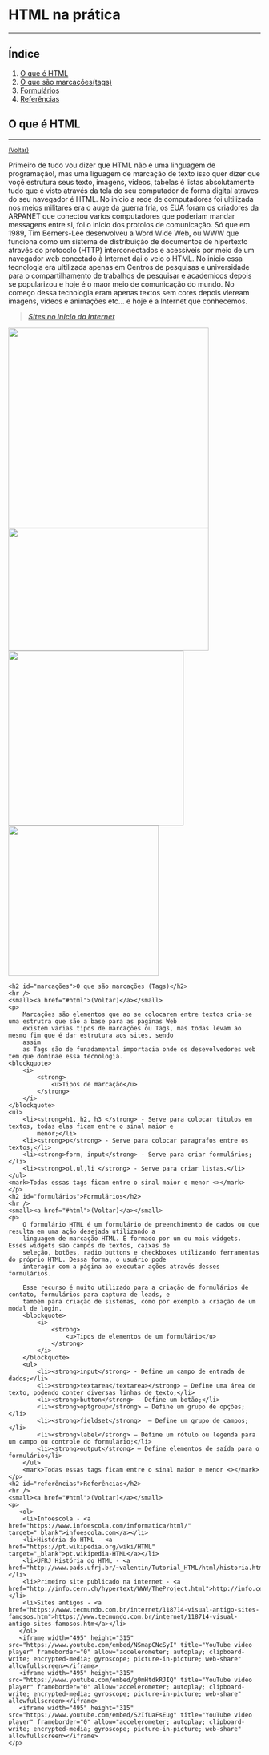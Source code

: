 <html lang="en">

<head>
    <meta charset="UTF-8">
    <meta name="viewport" content="width=device-width, initial-scale=1.0">
</head>

<body>
    <h1>HTML na prática</h1>
    <hr />
    <h2>Índice</h2>
    <ol>
        <li><a href="#html">O que é HTML</a></li>
        <li><a href="#marcações">O que são marcações(tags)</a></li>
        <li><a href="#formulários">Formulários</a></li>
        <li><a href="#referências">Referências</a></li>
    </ol>
    <h2 id="html">O que é HTML</h2>
    <hr />
    <small><a href="#html">(Voltar)</a></small>
    <p>
        Primeiro de tudo vou dizer que HTML não é uma linguagem de programação!, mas uma liguagem de marcação de texto
        isso quer dizer
        que voçê estrutura seus texto, imagens, videos, tabelas é listas absolutamente tudo que é visto através da tela
        do seu computador
        de forma digital atraves do seu navegador é HTML. No início a rede de computadores foi ultilizada nos meios
        militares era o auge
        da guerra fria, os EUA foram os criadores da ARPANET que conectou varios computadores que poderiam mandar
        messagens entre si, foi
        o inicio dos protolos de comunicação. Só que em 1989, Tim Berners-Lee desenvolveu a Word Wide Web, ou WWW que
        funciona como um sistema
        de distribuição de documentos de hipertexto através do protocolo (HTTP) interconectados e acessíveis por meio de
        um navegador web conectado
        à Internet dai o veio o HTML. No inicio essa tecnologia era ultilizada apenas em Centros de pesquisas e
        universidade para o compartilhamento
        de trabalhos de pesquisar e academicos depois se popularizou e hoje é o maor meio de comunicação do mundo. No
        começo dessa tecnologia eram
        apenas textos sem cores depois vieream imagens, videos e animações etc... e hoje é a Internet que conhecemos.
    <blockquote>
        <i>
            <strong>
                <u>Sites no inicio da Internet</u>
            </strong>
        </i>
    </blockquote>
    <img width="400" src="https://pbs.twimg.com/media/E791VhRWUAEpJII.png" />
    <img width="400" height="245" src="https://img.ibxk.com.br/2017/07/04/04125640415207.jpg?ims=328x" />
    <img width="350"
        src="https://s2-techtudo.glbimg.com/EzaKBmCZ2sKxx_7G4yLLUJWFuBs=/1200x/smart/filters:cover():strip_icc()/i.s3.glbimg.com/v1/AUTH_08fbf48bc0524877943fe86e43087e7a/internal_photos/bs/2021/3/3/7v0svdTC2FGy6ClCOGqw/2011-12-12-1-google.jpg" />
    <img width="300" src="https://img.ibxk.com.br/2017/07/04/04125117638191.jpg?ims=328x" />
    </p>

    <h2 id="marcações">O que são marcações (Tags)</h2>
    <hr />
    <small><a href="#html">(Voltar)</a></small>
    <p>
        Marcações são elementos que ao se colocarem entre textos cria-se uma estrutra que são a base para as paginas Web
        existem varias tipos de marcações ou Tags, mas todas levam ao mesmo fim que é dar estrutura aos sites, sendo
        assim
        as Tags são de funadamental importacia onde os desevolvedores web tem que dominae essa tecnologia.
    <blockquote>
        <i>
            <strong>
                <u>Tipos de marcação</u>
            </strong>
        </i>
    </blockquote>
    <ul>
        <li><strong>h1, h2, h3 </strong> - Serve para colocar titulos em textos, todas elas ficam entre o sinal maior e
            menor;</li>
        <li><strong>p</strong> - Serve para colocar paragrafos entre os textos;</li>
        <li><strong>form, input</strong> - Serve para criar formulários;</li>
        <li><strong>ol,ul,li </strong> - Serve para criar listas.</li>
    </ul>
    <mark>Todas essas tags ficam entre o sinal maior e menor <></mark>
    </p>
    <h2 id="formulários">Formulários</h2>
    <hr />
    <small><a href="#html">(Voltar)</a></small>
    <p>
        O formulário HTML é um formulário de preenchimento de dados ou que resulta em uma ação desejada utilizando a
        linguagem de marcação HTML. É formado por um ou mais widgets. Esses widgets são campos de textos, caixas de
        seleção, botões, radio buttons e checkboxes utilizando ferramentas do próprio HTML. Dessa forma, o usuário pode
        interagir com a página ao executar ações através desses formulários.

        Esse recurso é muito utilizado para a criação de formulários de contato, formulários para captura de leads, e
        também para criação de sistemas, como por exemplo a criação de um modal de login.
        <blockquote>
            <i>
                <strong>
                    <u>Tipos de elementos de um formulário</u>
                </strong>
            </i>
        </blockquote>
        <ul>
            <li><strong>input</strong> - Define um campo de entrada de dados;</li>
            <li><strong>textarea</textarea></strong> – Define uma área de texto, podendo conter diversas linhas de texto;</li>
            <li><strong>button</strong> – Define um botão;</li>
            <li><strong>optgroup</strong> – Define um grupo de opções;</li>
            <li><strong>fieldset</strong>  – Define um grupo de campos;</li>
            <li><strong>label</strong> – Define um rótulo ou legenda para um campo ou controle do formulário;</li>
            <li><strong>output</strong> – Define elementos de saída para o formulário</li>
        </ul>
        <mark>Todas essas tags ficam entre o sinal maior e menor <></mark>
    </p>
    <h2 id="referências">Referências</h2>
    <hr />
    <small><a href="#html">(Voltar)</a></small>
    <p>
       <ol>
        <li>Infoescola - <a href="https://www.infoescola.com/informatica/html/" target="_blank">infoescola.com</a></li>
        <li>História do HTML - <a href="https://pt.wikipedia.org/wiki/HTML" target="_blank">pt.wikipedia-HTML</a></li>
        <li>UFRJ História do HTML - <a href="http://www.pads.ufrj.br/~valentin/Tutorial_HTML/html/historia.html">http://www.pads.ufrj.br/~valentin/Tutorial_HTML/html/historia.html</a></li>
        <li>Primeiro site publicado na internet - <a href="http://info.cern.ch/hypertext/WWW/TheProject.html">http://info.cern.ch/hypertext/WWW/TheProject.html</a></li>
        <li>Sites antigos - <a href="https://www.tecmundo.com.br/internet/118714-visual-antigo-sites-famosos.htm">https://www.tecmundo.com.br/internet/118714-visual-antigo-sites-famosos.htm</a></li>
       </ol>
       <iframe width="495" height="315" src="https://www.youtube.com/embed/NSmapCNcSyI" title="YouTube video player" frameborder="0" allow="accelerometer; autoplay; clipboard-write; encrypted-media; gyroscope; picture-in-picture; web-share" allowfullscreen></iframe>
       <iframe width="495" height="315" src="https://www.youtube.com/embed/g0mHtdkRJIQ" title="YouTube video player" frameborder="0" allow="accelerometer; autoplay; clipboard-write; encrypted-media; gyroscope; picture-in-picture; web-share" allowfullscreen></iframe>
       <iframe width="495" height="315" src="https://www.youtube.com/embed/S2IfUaFsEug" title="YouTube video player" frameborder="0" allow="accelerometer; autoplay; clipboard-write; encrypted-media; gyroscope; picture-in-picture; web-share" allowfullscreen></iframe>
    </p>
</body>

</html>
